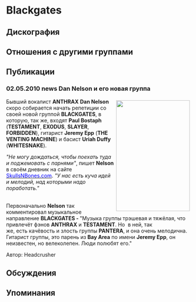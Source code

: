 # Blackgates



## Дискография


## Отношения с другими группами


## Публикации

### 02.05.2010 news Dan Nelson и его новая группа

<P><IMG border=0 hspace=5 alt="" vspace=5 align=right src="/images/news_rus/2010.05/16652.jpg" width=200 height=301>Бывший вокалист&nbsp;<B itxtvisited="1">ANTHRAX</B> <B itxtvisited="1">Dan Nelson</B> скоро собирается начать репетиции со своей новой группой <B itxtvisited="1">BLACKGATES</B>,&nbsp;в которую, так же, входят&nbsp;<B itxtvisited="1">Paul Bostaph</B> (<B itxtvisited="1">TESTAMENT</B>, <B itxtvisited="1">EXODUS</B>, <B itxtvisited="1">SLAYER</B>, <B itxtvisited="1">FORBIDDEN</B>), гитарист <B itxtvisited="1">Jeremy Epp</B> (<B itxtvisited="1">THE VENTING MACHINE</B>) и басист <B itxtvisited="1">Uriah Duffy</B> (<B itxtvisited="1">WHITESNAKE</B>). </P>
<P><EM>"Не могу дождаться, чтобы поехать туда и поджемовать с парнями"</EM>,&nbsp;пишет&nbsp;<B itxtvisited="1">Nelson</B> в своём дневник на сайте <A href="http://www.skullsnbones.com/profiles/blogs/guest-blog-dan-nelson" target=_blank><U><FONT color=#0000ff>SkullsNBones.com</FONT></U></A>. <EM>"У нас есть куча идей и мелодий, над которыми надо поработать."</EM></P>
<P><EM><BR itxtvisited="1"></EM>Первоначально <STRONG>Nelson</STRONG> так комментировал музыкальное направление <STRONG>BLACKGATES - </STRONG>"Музыка группы&nbsp;трэшевая и тяжёлая, что привлечёт фэнов <B itxtvisited="1">ANTHRAX</B> и <B itxtvisited="1">TESTAMENT</B>. Но&nbsp; в ней, так же,&nbsp;есть&nbsp;качёвость и злость&nbsp;группы <B itxtvisited="1">PANTERA</B>, и она очень мелодична. Гитарист группы, это парень из <STRONG>Bay Area</STRONG> по имени <B itxtvisited="1">Jeremy Epp</B>, он неизвестен, но велеколепен. Люди полюбят его."<BR itxtvisited="1"></P>
Автор: Headcrusher


## Обсуждения


## Упоминания

